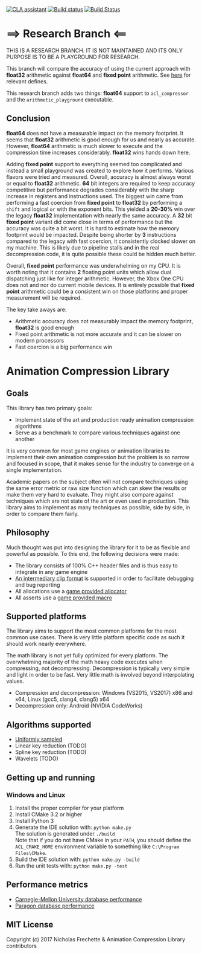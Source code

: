 [![CLA assistant](https://cla-assistant.io/readme/badge/nfrechette/acl)](https://cla-assistant.io/nfrechette/acl)
[![Build status](https://ci.appveyor.com/api/projects/status/8h1jwmhumqh9ie3h?svg=true)](https://ci.appveyor.com/project/nfrechette/acl)
[![Build Status](https://travis-ci.org/nfrechette/acl.svg?branch=develop)](https://travis-ci.org/nfrechette/acl)

# ==> Research Branch <==

THIS IS A RESEARCH BRANCH. IT IS NOT MAINTAINED AND ITS ONLY PURPOSE IS TO BE A PLAYGROUND FOR RESEARCH.

This branch will compare the accuracy of using the current approach with **float32** arithmetic against **float64** and **fixed point** arithmetic.
See [here](./includes/acl/core/research.h) for relevant defines.

This research branch adds two things: **float64** support to `acl_compressor` and the `arithmetic_playground` executable.

## Conclusion

**float64** does not have a measurable impact on the memory footprint. It seems that **float32** arithmetic is good enough for us and nearly as accurate.
However, **float64** arithmetic is much slower to execute and the compression time increases considerably. **float32** wins hands down here.

Adding **fixed point** support to everything seemed too complicated and instead a small playground was created to explore how it performs.
Various flavors were tried and measured. Overall, accuracy is almost always worst or equal to **float32** arithmetic. **64** bit integers
are required to keep accuracy competitive but performance degrades considerably with the sharp increase in registers and instructions used.
The biggest win came from performing a fast coercion from **fixed point** to **float32** by performing a `shift` and logical `or` with the exponent
bits. This yielded a **20-30%** win over the legacy **float32** implementation with nearly the same accuracy. A **32** bit **fixed point** variant
did come close in terms of performance but the accuracy was quite a bit worst. It is hard to estimate how the memory footprint would be impacted.
Despite being shorter by **3** instructions compared to the legacy with fast coercion, it consistently clocked slower on my machine. This is likely
due to pipeline stalls and in the real decompression code, it is quite possible these could be hidden much better.

Overall, **fixed point** performance was underwhelming on my CPU. It is worth noting that it contains **2** floating point units which allow
dual dispatching just like for integer arithmetic. However, the Xbox One CPU does not and nor do current mobile devices. It is entirely possible that
**fixed point** arithmetic could be a consistent win on those platforms and proper measurement will be required.

The key take aways are:

*  Arithmetic accuracy does not measurably impact the memory footprint, **float32** is good enough
*  Fixed point arithmetic is not more accurate and it can be slower on modern processors
*  Fast coercion is a big performance win

# Animation Compression Library

## Goals

This library has two primary goals:

*  Implement state of the art and production ready animation compression algorithms
*  Serve as a benchmark to compare various techniques against one another

It is very common for most game engines or animation libraries to implement their own animation compression but the problem
is so narrow and focused in scope, that it makes sense for the industry to converge on a single implementation.

Academic papers on the subject often will not compare techniques using the same error metric or raw size function which can
skew the results or make them very hard to evaluate. They might also compare against techniques which are not state of the
art or even used in production. This library aims to implement as many techniques as possible, side by side, in order
to compare them fairly.

## Philosophy

Much thought was put into designing the library for it to be as flexible and powerful as possible. To this end, the following decisions were made:

*  The library consists of 100% C++ header files and is thus easy to integrate in any game engine
*  [An intermediary clip format](./docs/the_acl_file_format.md) is supported in order to facilitate debugging and bug reporting
*  All allocations use a [game provided allocator](./includes/acl/core/memory.h)
*  All asserts use a [game provided macro](./includes/acl/core/error.h)

## Supported platforms

The library aims to support the most common platforms for the most common use cases. There is very little platform specific code as such it should work nearly everywhere.

The math library is not yet fully optimized for every platform. The overwhelming majority of the math heavy code executes when compressing, not decompressing.
Decompression is typically very simple and light in order to be fast. Very little math is involved beyond interpolating values.

*  Compression and decompression: Windows (VS2015, VS2017) x86 and x64, Linux (gcc5, clang4, clang5) x64
*  Decompression only: Android (NVIDIA CodeWorks)

## Algorithms supported

*  [Uniformly sampled](./docs/algorithm_uniformly_sampled.md)
*  Linear key reduction (TODO)
*  Spline key reduction (TODO)
*  Wavelets (TODO)

## Getting up and running

### Windows and Linux

1. Install the proper compiler for your platform
2. Install CMake 3.2 or higher
3. Install Python 3
4. Generate the IDE solution with: `python make.py`  
   The solution is generated under `./build`  
   Note that if you do not have CMake in your `PATH`, you should define the `ACL_CMAKE_HOME` environment variable to something like `C:\Program Files\CMake`.
5. Build the IDE solution with: `python make.py -build`
6. Run the unit tests with: `python make.py -test`

## Performance metrics

*  [Carnegie-Mellon University database performance](./docs/cmu_performance.md)
*  [Paragon database performance](./docs/paragon_performance.md)

## MIT License

Copyright (c) 2017 Nicholas Frechette & Animation Compression Library contributors
